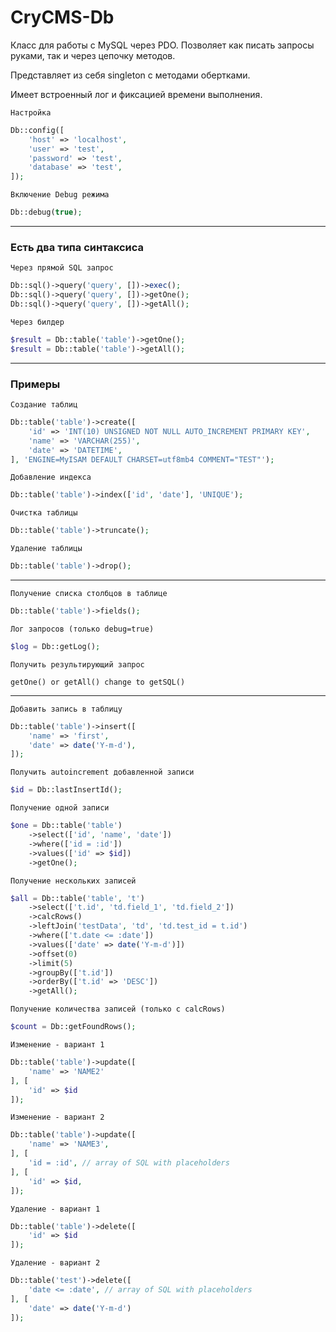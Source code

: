 # CryCMS-Db

Класс для работы с MySQL через PDO.
Позволяет как писать запросы руками, так и через цепочку методов.

Представляет из себя singleton с методами обертками.

Имеет встроенный лог и фиксацией времени выполнения.

`Настройка`
```php
Db::config([
    'host' => 'localhost',
    'user' => 'test',
    'password' => 'test',
    'database' => 'test',
]);
```

`Включение Debug режима`
```php
Db::debug(true);
```
---

### Есть два типа синтаксиса

`Через прямой SQL запрос`
```php
Db::sql()->query('query', [])->exec();
Db::sql()->query('query', [])->getOne();
Db::sql()->query('query', [])->getAll();
```

`Через билдер`
```php
$result = Db::table('table')->getOne();
$result = Db::table('table')->getAll();
```
---

### Примеры

`Создание таблиц`
```php
Db::table('table')->create([
    'id' => 'INT(10) UNSIGNED NOT NULL AUTO_INCREMENT PRIMARY KEY',
    'name' => 'VARCHAR(255)',
    'date' => 'DATETIME',
], 'ENGINE=MyISAM DEFAULT CHARSET=utf8mb4 COMMENT="TEST"');
```

`Добавление индекса`
```php
Db::table('table')->index(['id', 'date'], 'UNIQUE');
```

`Очистка таблицы`
```php
Db::table('table')->truncate();
```

`Удаление таблицы`
```php
Db::table('table')->drop();
```
---

`Получение списка столбцов в таблице`
```php
Db::table('table')->fields();
```

`Лог запросов (только debug=true)`
```php
$log = Db::getLog();
```

`Получить результирующий запрос`
```text
getOne() or getAll() change to getSQL()
```
---

`Добавить запись в таблицу`
```php
Db::table('table')->insert([
    'name' => 'first',
    'date' => date('Y-m-d'),
]);
```

`Получить autoincrement добавленной записи`
```php
$id = Db::lastInsertId();
```

`Получение одной записи`
```php
$one = Db::table('table')
    ->select(['id', 'name', 'date'])
    ->where(['id = :id'])
    ->values(['id' => $id])
    ->getOne();
```

`Получение нескольких записей`
```php
$all = Db::table('table', 't')
    ->select(['t.id', 'td.field_1', 'td.field_2'])
    ->calcRows()
    ->leftJoin('testData', 'td', 'td.test_id = t.id')
    ->where(['t.date <= :date'])
    ->values(['date' => date('Y-m-d')])
    ->offset(0)
    ->limit(5)
    ->groupBy(['t.id'])
    ->orderBy(['t.id' => 'DESC'])
    ->getAll();
```

`Получение количества записей (только с calcRows)`
```php
$count = Db::getFoundRows();
```

`Изменение - вариант 1`
```php
Db::table('table')->update([
    'name' => 'NAME2'
], [
    'id' => $id
]);
```

`Изменение - вариант 2`
```php
Db::table('table')->update([
    'name' => 'NAME3',
], [
    'id = :id', // array of SQL with placeholders
], [
    'id' => $id,
]);
```

`Удаление - вариант 1`
```php
Db::table('table')->delete([
    'id' => $id
]);
```

`Удаление - вариант 2`
```php
Db::table('test')->delete([
    'date <= :date', // array of SQL with placeholders
], [
    'date' => date('Y-m-d')
]);
```


